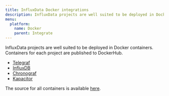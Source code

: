 ```yaml
---
title: InfluxData Docker integrations
description: InfluxData projects are well suited to be deployed in Docker containers. Containers for each project are published to DockerHub.
menu:
  platform:
    name: Docker
    parent: Integrate
---
```


InfluxData projects are well suited to be deployed in Docker containers. Containers for each project are published to DockerHub.

- [Telegraf](https://hub.docker.com/_/telegraf/)
- [InfluxDB](https://hub.docker.com/_/influxdb/)
- [Chronograf](https://hub.docker.com/_/chronograf/)
- [Kapacitor](https://hub.docker.com/_/kapacitor/)

The source for all containers is available [here](https://github.com/influxdata/influxdata-docker).
